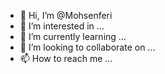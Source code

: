 - 👋 Hi, I’m @Mohsenferi
- 👀 I’m interested in ...
- 🌱 I’m currently learning ...
- 💞️ I’m looking to collaborate on ...
- 📫 How to reach me ...

<!---
Mohsenferi/Mohsenferi is a ✨ special ✨ repository because its `README.md` (this file) appears on your GitHub profile.
You can click the Preview link to take a look at your changes.
--->
